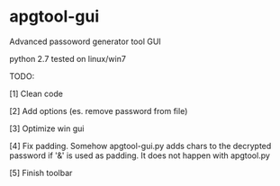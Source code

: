 apgtool-gui
============

Advanced passoword generator tool GUI

python 2.7
tested on linux/win7


TODO:

[1] Clean code

[2] Add options (es. remove password from file)

[3] Optimize win gui

[4] Fix padding. Somehow apgtool-gui.py adds chars to the decrypted password if '&' is used as padding.
It does not happen with apgtool.py

[5] Finish toolbar
